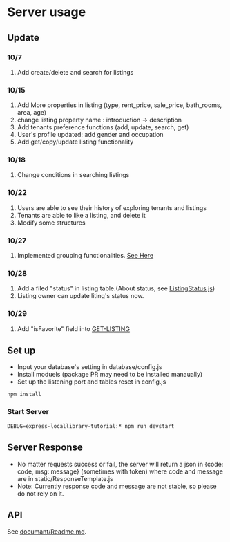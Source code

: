 # Server usage

## Update

### 10/7

1. Add create/delete and search for listings

### 10/15

1.  Add More properties in listing (type, rent_price, sale_price, bath_rooms, area, age)
2.  change listing property name : introduction -> description
3.  Add tenants preference functions (add, update, search, get)
4.  User's profile updated: add gender and occupation
5.  Add get/copy/update listing functionality

### 10/18
1. Change conditions in searching listings

### 10/22
1. Users are able to see their history of exploring tenants and listings
2. Tenants are able to like a listing, and delete it
3. Modify some structures

### 10/27
1. Implemented grouping functionalities. [See Here](https://github.com/sfdevshop/PocketRealtorApp/tree/serverBuilding/server/document#tenant-group)

### 10/28
1. Add a filed "status" in listing table.(About status, see [ListingStatus.js]())
2. Listing owner can update liting's status now.

### 10/29
1. Add "isFavorite" field into [GET-LISTING](https://github.com/sfdevshop/PocketRealtorApp/blob/serverBuilding/server/document/Listing.md#get-a-listing)


## Set up

- Input your database's setting in database/config.js
- Install moduels (package PR may need to be installed manaually)
- Set up the listening port and tables reset in config.js 

```
npm install
```

### Start Server

```
DEBUG=express-locallibrary-tutorial:* npm run devstart
```

## Server Response
- No matter requests success or fail, the server will return a json in {code: code, msg: message} (sometimes with token) where code and message are in static/ResponseTemplate.js
- Note: Currently response code and message are not stable, so please do not rely on it.

## API
See [documant/Readme.md](https://github.com/sfdevshop/PocketRealtorApp/tree/serverBuilding/server/document).
